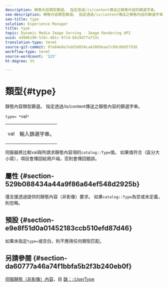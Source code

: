 ```yaml
---
description: 靜態內容類型篩選。 指定透過/is/content傳送之靜態內容的篩選字串。
seo-description: 靜態內容類型篩選。 指定透過/is/content傳送之靜態內容的篩選字串。
seo-title: type
solution: Experience Manager
title: type
topic: Dynamic Media Image Serving - Image Rendering API
uuid: 44906190-516c-481c-9714-bb19d77af33c
translation-type: tm+mt
source-git-commit: 97a84e8e7edd3d834ca42069eae7c09c00d57938
workflow-type: tm+mt
source-wordcount: '123'
ht-degree: 5%

---
```



# 類型{#type}

靜態內容類型篩選。 指定透過/is/content傳送之靜態內容的篩選字串。

`type= *`val`*`

<table id="simpletable_B66354A826434A678F3DBC686A0F1436"> 
 <tr class="strow"> 
  <td class="stentry"> <p><span class="varname"> val</span> </p> </td> 
  <td class="stentry"> <p>輸入篩選字串。 </p></td> 
 </tr> 
</table>

伺服器將比較val與所請求靜態內容項的`catalog::Type`值。 如果值符合（區分大小寫），項目會傳回給用戶端，否則會傳回錯誤。

## 屬性 {#section-529b088434a44a9f86a64ef548d2925b}

僅支援透過提供的靜態內容（非影像）要求。 如果`catalog::Type`為空或未定義，則忽略。

## 預設 {#section-e9e8f51d0a01452183ccb510efd87d46}

如果未指定`type=`或空白，則不應用任何類型匹配。

## 另請參閱 {#section-da60777a46a74f1bbfa5b2f3b240eb0f}

[伺服靜態（非影像）內容](../../../../../is-api/http-ref/image-serving-api-ref/c-http-protocol-reference/c-syntax-and-features/r-serving-static-non-image-content.md#reference-cbe50e697fdf4c7bbb0084f98b7739da)，目 [錄：::UserType](/help/aem-is-ir-api/is-api/image-catalog/image-serving-api-ref/c-image-catalog-reference/c-image-svg-data-reference/c-image-data-reference/r-usertype-cat.md)
